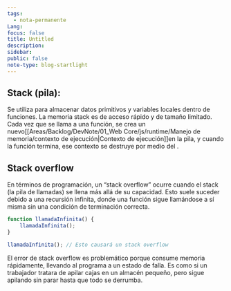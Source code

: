 ```yaml
---
tags:
  - nota-permanente
Lang: 
focus: false
title: Untitled
description: 
sidebar: 
public: false
note-type: blog-startlight
---
```

## Stack (pila):

Se utiliza para almacenar datos primitivos y variables locales dentro de funciones. La memoria stack es de acceso rápido y de tamaño limitado. Cada vez que se llama a una función, se crea un nuevo[[Areas/Backlog/DevNote/01_Web Core/js/runtime/Manejo de memoria/contexto de ejecución|Contexto de ejecución]]en la pila, y cuando la función termina, ese contexto se destruye por medio del .


## Stack overflow

En términos de programación, un “stack overflow” ocurre cuando el stack (la pila de llamadas) se llena más allá de su capacidad. Esto suele suceder debido a una recursión infinita, donde una función sigue llamándose a sí misma sin una condición de terminación correcta.


```js
function llamadaInfinita() {
    llamadaInfinita();
}

llamadaInfinita(); // Esto causará un stack overflow
```

El error de stack overflow es problemático porque consume memoria rápidamente, llevando al programa a un estado de falla. Es como si un trabajador tratara de apilar cajas en un almacén pequeño, pero sigue apilando sin parar hasta que todo se derrumba.
